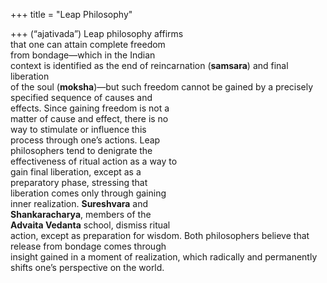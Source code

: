 +++
title = "Leap Philosophy"

+++
(“ajativada”) Leap philosophy affirms  
that one can attain complete freedom  
from bondage—which in the Indian  
context is identified as the end of reincarnation (**samsara**) and final liberation  
of the soul (**moksha**)—but such freedom cannot be gained by a precisely  
specified sequence of causes and  
effects. Since gaining freedom is not a  
matter of cause and effect, there is no  
way to stimulate or influence this  
process through one’s actions. Leap  
philosophers tend to denigrate the  
effectiveness of ritual action as a way to  
gain final liberation, except as a  
preparatory phase, stressing that  
liberation comes only through gaining  
inner realization. **Sureshvara** and  
**Shankaracharya**, members of the  
**Advaita Vedanta** school, dismiss ritual  
action, except as preparation for wisdom. Both philosophers believe that  
release from bondage comes through  
insight gained in a moment of realization, which radically and permanently  
shifts one’s perspective on the world.